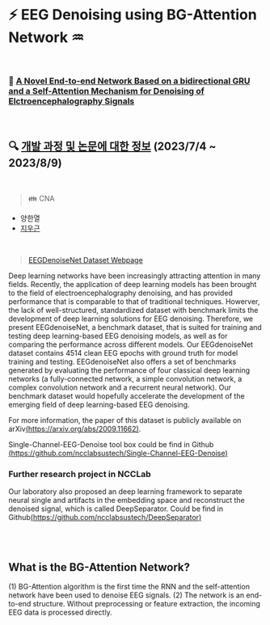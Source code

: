 # ⚡ EEG Denoising using BG-Attention Network :aquarius:

<br>

### :page_with_curl: [A Novel End-to-end Network Based on a bidirectional GRU and a Self-Attention Mechanism for Denoising of Elctroencephalography Signals](https://www.sciencedirect.com/science/article/abs/pii/S0306452222005073)

<br>

## :mag: [개발 과정 및 논문에 대한 정보](https://github.com/UGeunJi/AI_Papers-and-Mathematics/tree/main/Papers/A%20Novel%20End-to-end%20Network%20Based%20on%20a%20bidirectional%20GRU%20and%20a%20Self-Attention%20Mechanism%20for%20Denoising%20of%20Electroencephalography%20Signals) (2023/7/4 ~ 2023/8/9)

<br>

> :family: CNA
- 양한열
- [지우근](https://github.com/UGeunJi)

<br>

> [EEGDenoiseNet Dataset Webpage](https://github.com/ncclabsustech/EEGdenoiseNet)

Deep learning networks have been increasingly attracting attention in many fields. Recently, the application of deep learning models has been brought to the field of electroencephalography denoising, and has provided performance that is comparable to that of traditional techniques. Howerver, the lack of well-structured, standardized dataset with benchmark limits the development of deep learning solutions for EEG denoising. Therefore, we present EEGdenoiseNet, a benchmark dataset, that is suited for training and testing deep learning-based EEG denoising models, as well as for comparing the performance across different models. Our EEGdenoiseNet dataset contains 4514 clean EEG epochs with ground truth for model training and testing. EEGdenoiseNet also offers a set of benchmarks generated by evaluating the performance of four classical deep learning networks (a fully-connected network, a simple convolution network, a complex convolution network and a recurrent neural network). Our benchmark dataset would hopefully accelerate the development of the emerging field of deep learning-based EEG denoising.

For more information, the paper of this dataset is publicly available on arXiv[(https://arxiv.org/abs/2009.11662)](https://arxiv.org/abs/2009.11662).

Single-Channel-EEG-Denoise tool box could be find in Github [(https://github.com/ncclabsustech/Single-Channel-EEG-Denoise)](https://github.com/ncclabsustech/Single-Channel-EEG-Denoise)

### Further research project in NCCLab

Our laboratory also proposed an deep learning framework to separate neural single and artifacts in the embedding space and reconstruct the denoised signal, which is called DeepSeparator. Could be find in Github[(https://github.com/ncclabsustech/DeepSeparator)](https://github.com/ncclabsustech/DeepSeparator)

<br>
<br>

## What is the BG-Attention Network?

(1) BG-Attention algorithm is the first time the RNN and the self-attention network have been used to denoise EEG signals.
(2) The network is an end-to-end structure. Without preprocessing or feature extraction, the incoming EEG data is processed directly.

